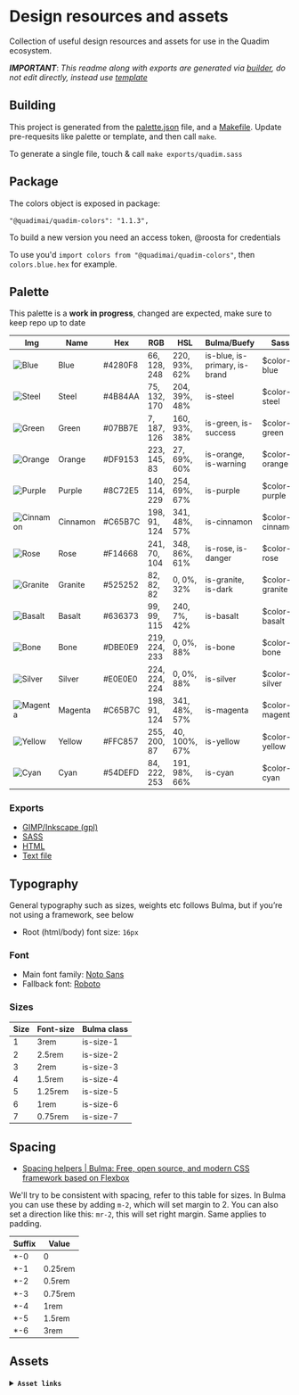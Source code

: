 Design resources and assets
===========================

Collection of useful design resources and assets for use in the Quadim
ecosystem.

***IMPORTANT***: _This readme along with exports are generated via
[builder](bin/builder), do not edit directly, instead use
[template](templates/README.hbs)_

## Building

This project is generated from the [palette.json](palette.json) file, and a [Makefile](Makefile).
Update pre-requesits like palette or template, and then call `make`.

To generate a single file, touch & call `make exports/quadim.sass`

## Package

The colors object is exposed in package:

```
"@quadimai/quadim-colors": "1.1.3",
```

To build a new version you need an access token, @roosta for credentials

To use you'd `import colors from "@quadimai/quadim-colors"`, then `colors.blue.hex` for example.

## Palette

This palette is a **work in progress**, changed are expected, make sure to keep repo up to date

| Img                                                                  | Name             | Hex             | RGB                  | HSL                  | Bulma/Buefy           | Sass              | Score                     |
|----------------------------------------------------------------------|------------------|-----------------|----------------------|----------------------|-----------------------|------------------|---------------------------|
| ![Blue](https://place-hold.it/24x24/4280F8?text=+)   | Blue  | #4280F8  | 66, 128, 248  | 220, 93%, 62%  | is-blue, is-primary, is-brand  | $color--blue   | Solid |
| ![Steel](https://place-hold.it/24x24/4B84AA?text=+)   | Steel  | #4B84AA  | 75, 132, 170  | 204, 39%, 48%  | is-steel  | $color--steel   | Not used |
| ![Green](https://place-hold.it/24x24/07BB7E?text=+)   | Green  | #07BB7E  | 7, 187, 126  | 160, 93%, 38%  | is-green, is-success  | $color--green   | Apprentice |
| ![Orange](https://place-hold.it/24x24/DF9153?text=+)   | Orange  | #DF9153  | 223, 145, 83  | 27, 69%, 60%  | is-orange, is-warning  | $color--orange   | No Score |
| ![Purple](https://place-hold.it/24x24/8C72E5?text=+)   | Purple  | #8C72E5  | 140, 114, 229  | 254, 69%, 67%  | is-purple  | $color--purple   | Expert |
| ![Cinnamon](https://place-hold.it/24x24/C65B7C?text=+)   | Cinnamon  | #C65B7C  | 198, 91, 124  | 341, 48%, 57%  | is-cinnamon  | $color--cinnamon   | Not used |
| ![Rose](https://place-hold.it/24x24/F14668?text=+)   | Rose  | #F14668  | 241, 70, 104  | 348, 86%, 61%  | is-rose, is-danger  | $color--rose   | Not used |
| ![Granite](https://place-hold.it/24x24/525252?text=+)   | Granite  | #525252  | 82, 82, 82  | 0, 0%, 32%  | is-granite, is-dark  | $color--granite   | Not used |
| ![Basalt](https://place-hold.it/24x24/636373?text=+)   | Basalt  | #636373  | 99, 99, 115  | 240, 7%, 42%  | is-basalt  | $color--basalt   | Not used |
| ![Bone](https://place-hold.it/24x24/DBE0E9?text=+)   | Bone  | #DBE0E9  | 219, 224, 233  | 0, 0%, 88%  | is-bone  | $color--bone   | Not used |
| ![Silver](https://place-hold.it/24x24/E0E0E0?text=+)   | Silver  | #E0E0E0  | 224, 224, 224  | 0, 0%, 88%  | is-silver  | $color--silver   | Not used |
| ![Magenta](https://place-hold.it/24x24/C65B7C?text=+)   | Magenta  | #C65B7C  | 198, 91, 124  | 341, 48%, 57%  | is-magenta  | $color--magenta   | Craftsperson |
| ![Yellow](https://place-hold.it/24x24/FFC857?text=+)   | Yellow  | #FFC857  | 255, 200, 87  | 40, 100%, 67%  | is-yellow  | $color--yellow   | Novice |
| ![Cyan](https://place-hold.it/24x24/54DEFD?text=+)   | Cyan  | #54DEFD  | 84, 222, 253  | 191, 98%, 66%  | is-cyan  | $color--cyan   | Not used |

### Exports

- [GIMP/Inkscape (gpl)](exports/quadim.gpl)
- [SASS](exports/quadim.sass)
- [HTML](exports/quadim.html)
- [Text file](exports/quadim.txt)

## Typography

General typography such as sizes, weights etc follows Bulma, but if you’re not using a framework, see below

- Root (html/body) font size: `16px`

### Font

- Main font family: [Noto Sans](https://fonts.google.com/noto)
- Fallback font: [Roboto](https://fonts.google.com/specimen/Roboto)

### Sizes

| Size | Font-size | Bulma class |
|------|-----------|-------------|
| 1    | 3rem      | is-size-1   |
| 2    | 2.5rem    | is-size-2   |
| 3    | 2rem      | is-size-3   |
| 4    | 1.5rem    | is-size-4   |
| 5    | 1.25rem   | is-size-5   |
| 6    | 1rem      | is-size-6   |
| 7    | 0.75rem   | is-size-7   |

## Spacing

- [Spacing helpers | Bulma: Free, open source, and modern CSS framework based on Flexbox](https://bulma.io/documentation/helpers/spacing-helpers/)

We'll try to be consistent with spacing, refer to this table for sizes. In Bulma you can use these by adding `m-2`, which will set margin to 2. You can also set a direction like this: `mr-2`, this will set right margin. Same applies to padding.

| Suffix | Value   |
|--------|---------|
| *-0    | 0       |
| *-1    | 0.25rem |
| *-2    | 0.5rem  |
| *-3    | 0.75rem |
| *-4    | 1rem    |
| *-5    | 1.5rem  |
| *-6    | 3rem    |

## Assets


<details>
<summary><strong><code>Asset links</code></strong></summary>

### Main logo

![logo.svg](assets/logo.svg)
<hr></hr>

![omega.svg](assets/omega.svg)
<hr></hr>

![avatar.png](assets/avatar.png)
<hr></hr>

![avatar\_square.png](assets/avatar_square.png)
<hr></hr>

![ugle.svg](assets/ugle.svg)
<hr></hr>

### High contrast logo

![logo_hi.svg](assets/logo_hi.svg)
<hr></hr>
</details>
